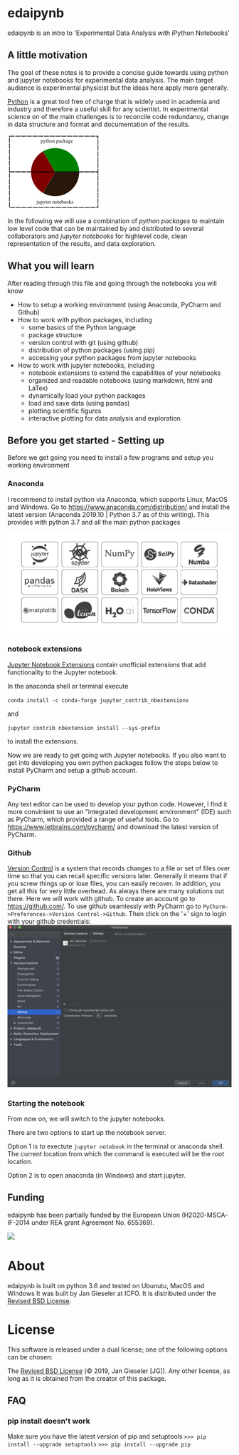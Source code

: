 # edaipynb
edaipynb is an intro to 'Experimental Data Analysis with iPython Notebooks'

## A little motivation
The goal of these notes is to provide a concise guide towards using python and jupyter notebooks for experimental data analysis.
The main target audience is experimental physicist but the ideas here apply more generally.

[Python](https://www.python.org/) is a great tool free of charge that is widely used in academia and industry and therefore a useful skill for any scientist.
In experimental science on of the main challenges is to reconcile code redundancy, change in data structure and format and documentation of the results.

![](./images/motivation.png)

In the following we will use a combination of *python packages* to maintain low level code that can be maintained by and distributed to several collaborators and *jupyter notebooks* for highlevel code, clean representation of the results, and data exploration. 

 
## What you will learn
After reading through this file and going through the notebooks you will know
- How to setup a working environment (using Anaconda, PyCharm and Github)
- How to work with python packages, including
    - some basics of the Python language
    - package structure
    - version control with git (using github)
    - distribution of python packages (using pip)
    - accessing your python packages from jupyter notebooks
- How to work with jupyter notebooks, including
    - notebook extensions to extend the capabilities of your notebooks
    - organized and readable notebooks (using markdown, html and LaTex)
    - dynamically load your python packages
    - load and save data (using pandas)
    - plotting scientific figures 
    - interactive plotting for data analysis and exploration


## Before you get started - Setting up
Before we get going you need to install a few programs and setup you working environment
### Anaconda
I recommend to install python via Anaconda, which supports Linux, MacOS and Windows. Go to https://www.anaconda.com/distribution/ and install the latest version (Anaconda 2019.10 | Python 3.7 as of this writing).
This provides with python 3.7 and all the main python packages

![](./images/distro-01-1.png)

### notebook extensions
[Jupyter Notebook Extensions](https://jupyter-contrib-nbextensions.readthedocs.io/en/latest/) contain unofficial extensions that add functionality to the Jupyter notebook.
<!--`pip install jupyter_contrib_nbextensions && jupyter contrib nbextension install `-->

In the anaconda shell or terminal execute

`conda install -c conda-forge jupyter_contrib_nbextensions`

and
 
`jupyter contrib nbextension install --sys-prefix`

to install the extensions.

Now we are ready to get going with Jupyter notebooks. If you also want to get into developing you own python packages follow the steps below to install PyCharm and setup a github account.
### PyCharm
Any text editor can be used to develop your python code. However, I find it more convinient to use an "integrated development environment" (IDE) such as PyCharm, which provided a range of useful tools. Go to https://www.jetbrains.com/pycharm/ and download the latest version of PyCharm.
### Github
[Version Control](https://git-scm.com/book/en/v2/Getting-Started-About-Version-Control)  is a system that records changes to a file or set of files over time so that you can recall specific versions later. Generally it means that if you screw things up or lose files, you can easily recover. In addition, you get all this for very little overhead.
As always there are many solutions out there. Here we will work with github. To create an account go to https://github.com/. To use github seamlessly with PyCharm go to `PyCharm->Preferences->Version Control->Github`. Then click on the '+' sign to login with your github credentials: ![](./images/PyCharm-Github.png)







<!--
## Getting Started
The software was developed and tested with python 3.6 on 64-bit Ubunutu. Prior to installation, install the latest  Anaconda distribution for python version 3.6, as it contains some extra dependencies this project utilizes.
You can find the latest Anaconda distribution [here](https://www.continuum.io/downloads). 

### Installation
There are two main ways to install edaipynb: via pip, the python package manager, or directly from the source via github. The former is easier, while the latter gives more explicit access to the source code.

#### Via pip (Beginner)
The simplest way to install edaipynb is with the command-line utility pip. To install simply issue the command

```>>> pip install git+https://github.com/JanGieseler/edaipynb.git```


#### Via git (Intermediate/Advanced)
If you are interested in hosting the source code more directly, you can clone from our git page:

```>>> git clone https://github.com/JanGieseler/edaipynb.git```

!-->


### Starting the notebook
From now on, we will switch to the jupyter notebooks.

There are two options to start up the notebook server.

Option 1 is to exectute `jupyter notebook` in the terminal or anaconda shell. The current location from which the command is executed will be the root location.

Option 2 is to open anaconda (in Windows) and start jupyter.




## Funding
edaipynb has been partially funded by the European Union (H2020-MSCA-IF-2014 under REA grant Agreement No. 655369).

![](./images/MC.png)

# About
edaipynb is built on python 3.6 and tested on Ubunutu, MacOS and Windows
It was built by Jan Gieseler at ICFO. 
It is distributed under the [Revised BSD License](https://en.wikipedia.org/wiki/BSD_licenses).

# License

This software is released under a dual license; one of the following options can be chosen:

The [Revised BSD License](https://opensource.org/licenses/BSD-2-Clause) (© 2019, Jan Gieseler [JG]).
Any other license, as long as it is obtained from the creator of this package.

## FAQ
### pip install doesn't work
Make sure you have the latest version of pip and setuptools
```>>> pip install --upgrade setuptools```
```>>> pip install --upgrade pip```

